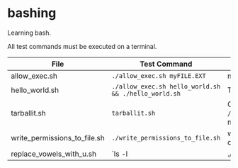 # bashing
Learning bash.

All test commands must be executed on a terminal.

|File|Test Command|Result|
|---|-------------|------|
|allow_exec.sh|`./allow_exec.sh myFILE.EXT`|myFILE.EXT is now executable|
|hello_world.sh|`./allow_exec.sh hello_world.sh && ./hello_world.sh`|Text "Hello World!" will be seen|
|tarballit.sh|`tarballit.sh`|Creates backup of all files in `/home/developer` under myhome_directory_timestamp.tar.gz|
|write_permissions_to_file.sh|`./write_permissions_to_file.sh`|write the permissions of files in current directory into file `ls-l.txt`|
|replace_vowels_with_u.sh|`ls -l | ./replace_vowels_with_u.sh`|write the permissions with u instead of [aeio] in uuuu.txt|
